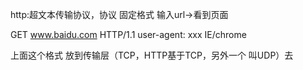 http:超文本传输协议，协议 固定格式
输入url->看到页面

GET www.baidu.com HTTP/1.1
user-agent: xxx IE/chrome

上面这个格式 放到传输层（TCP，HTTP基于TCP，另外一个 叫UDP）去
